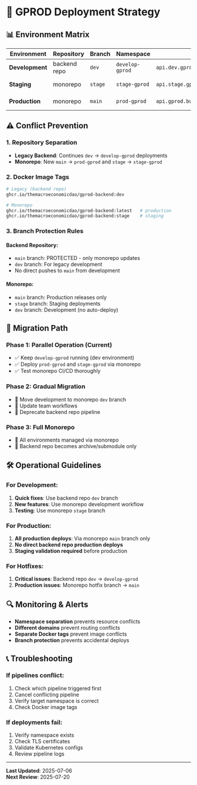 # 🚀 GPROD Deployment Strategy

## 📊 Environment Matrix

| Environment | Repository | Branch | Namespace | Domain | Status |
|-------------|------------|--------|-----------|---------|--------|
| **Development** | backend repo | `dev` | `develop-gprod` | `api.dev.gprod.build.infra.gyber.org` | ✅ ACTIVE |
| **Staging** | monorepo | `stage` | `stage-gprod` | `api.stage.gprod.build.infra.gyber.org` | 🔄 PLANNED |
| **Production** | monorepo | `main` | `prod-gprod` | `api.gprod.build.infra.gyber.org` | 🔄 PLANNED |

## ⚠️ Conflict Prevention

### 1. **Repository Separation**
- **Legacy Backend**: Continues `dev` → `develop-gprod` deployments
- **Monorepo**: New `main` → `prod-gprod` and `stage` → `stage-gprod`

### 2. **Docker Image Tags**
```bash
# Legacy (backend repo)
ghcr.io/themacroeconomicdao/gprod-backend:dev

# Monorepo  
ghcr.io/themacroeconomicdao/gprod-backend:latest   # production
ghcr.io/themacroeconomicdao/gprod-backend:stage    # staging
```

### 3. **Branch Protection Rules**

#### Backend Repository:
- `main` branch: PROTECTED - only monorepo updates
- `dev` branch: For legacy development
- No direct pushes to `main` from development

#### Monorepo:
- `main` branch: Production releases only
- `stage` branch: Staging deployments  
- `dev` branch: Development (no auto-deploy)

## 🔄 Migration Path

### Phase 1: Parallel Operation (Current)
- ✅ Keep `develop-gprod` running (dev environment)
- ✅ Deploy `prod-gprod` and `stage-gprod` via monorepo
- ✅ Test monorepo CI/CD thoroughly

### Phase 2: Gradual Migration
- 🔄 Move development to monorepo `dev` branch
- 🔄 Update team workflows
- 🔄 Deprecate backend repo pipeline

### Phase 3: Full Monorepo
- 🎯 All environments managed via monorepo
- 🎯 Backend repo becomes archive/submodule only

## 🛠️ Operational Guidelines

### For Development:
1. **Quick fixes**: Use backend repo `dev` branch
2. **New features**: Use monorepo development workflow
3. **Testing**: Use monorepo `stage` branch

### For Production:
1. **All production deploys**: Via monorepo `main` branch only
2. **No direct backend repo production deploys**
3. **Staging validation required** before production

### For Hotfixes:
1. **Critical issues**: Backend repo `dev` → `develop-gprod`
2. **Production issues**: Monorepo hotfix branch → `main`

## 🔍 Monitoring & Alerts

- **Namespace separation** prevents resource conflicts
- **Different domains** prevent routing conflicts  
- **Separate Docker tags** prevent image conflicts
- **Branch protection** prevents accidental deploys

## 📞 Troubleshooting

### If pipelines conflict:
1. Check which pipeline triggered first
2. Cancel conflicting pipeline
3. Verify target namespace is correct
4. Check Docker image tags

### If deployments fail:
1. Verify namespace exists
2. Check TLS certificates
3. Validate Kubernetes configs
4. Review pipeline logs

---

**Last Updated**: 2025-07-06  
**Next Review**: 2025-07-20 